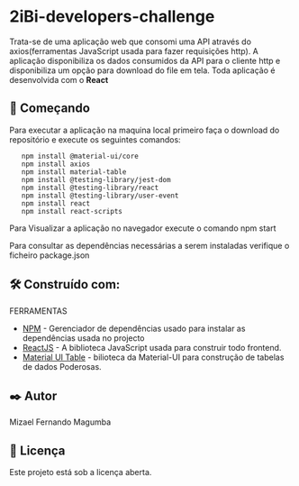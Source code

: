 # 2iBi-developers-challenge
 Trata-se de uma aplicação web que consomi uma API através do axios(ferramentas JavaScript usada para fazer requisições http). 
 A aplicação disponibiliza os dados consumidos da API para o cliente http e disponibiliza um opção para download do file em tela.
 Toda aplicação é desenvolvida com o **React**
 

## 🚀 Começando

Para executar a aplicação na maquina local primeiro faça o download do repositório e execute os seguintes comandos:
       
       npm install @material-ui/core
       npm install axios 
       npm install material-table  
       npm install @testing-library/jest-dom 
       npm install @testing-library/react 
       npm install @testing-library/user-event  
       npm install react  
       npm install react-scripts  
Para Visualizar a aplicação no navegador execute o comando
      npm start

Para consultar as dependências necessárias a serem instaladas verifique o ficheiro package.json    
     
  

## 🛠️ Construído com:

FERRAMENTAS

* [NPM](https://www.npmjs.com/get-npm) - Gerenciador de dependências usado para instalar as dependências usada no projecto
* [ReactJS](https://reactjs.org) - A biblioteca JavaScript usada para construir todo frontend.
* [Material UI Table](https://material-table.com/#/) - bilioteca da Material-UI para construção de tabelas de dados Poderosas.
 
 
## ✒️ Autor

Mizael Fernando Magumba 

## 📄 Licença

Este projeto está sob a licença aberta.

 
